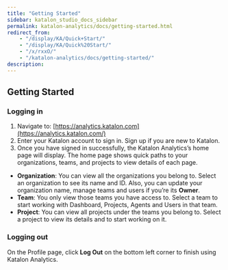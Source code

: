 ```yaml
---
title: "Getting Started"
sidebar: katalon_studio_docs_sidebar
permalink: katalon-analytics/docs/getting-started.html
redirect_from:
    - "/display/KA/Quick+Start/"
    - "/display/KA/Quick%20Start/"
    - "/x/rxxO/"
    - "/katalon-analytics/docs/getting-started/"
description:
---
```

## Getting Started

### Logging in

1. Navigate to: [https://analytics.katalon.com](https://analytics.katalon.com/)
2. Enter your Katalon account to sign in. Sign up if you are new to Katalon.
3. Once you have signed in successfully, the Katalon Analytics’s home page will display. The home page shows quick paths to your organizations, teams, and projects to view details of each page.

* **Organization**: You can view all the organizations you belong to. Select an organization to see its name and ID. Also, you can update your organization name, manage teams and users if you’re its **Owner**.
* **Team**: You only view those teams you have access to. Select a team to start working with Dashboard, Projects, Agents and Users in that team.
* **Project**: You can view all projects under the teams you belong to. Select a project to view its details and to start working on it.

### Logging out

On the Profile page, click **Log Out** on the bottom left corner to finish using Katalon Analytics.
